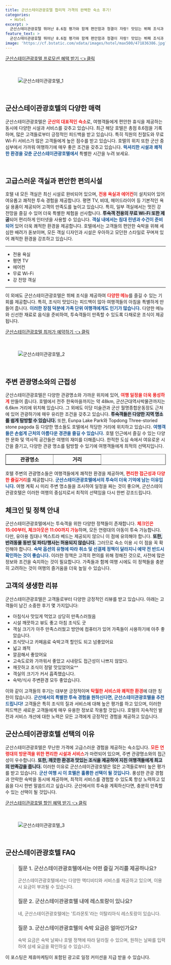 ```yaml
---
title: 군산스테이관광호텔 합리적 가격의 완벽한 숙소 후기!
categories:
  - Hotel
excerpt: >
  군산스테이관광호텔 뛰어난 8.6점 평가와 함께 편안함과 청결이 자랑! 맛있는 뷔페 조식과 친절한 직원 서비스로 가족 여행에 최적입니다. 지금 바로 군산의 매력을 느껴보세요!
feature_text: >
  군산스테이관광호텔 뛰어난 8.6점 평가와 함께 편안함과 청결이 자랑! 맛있는 뷔페 조식과 친절한 직원 서비스로 가족 여행에 최적입니다. 지금 바로 군산의 매력을 느껴보세요!
image: 'https://cf.bstatic.com/xdata/images/hotel/max500/471836386.jpg?k=d32b7cf64399a63ea710b530bb3cd6611675e49742c6116edd0913d774bc1a78&o=&hp=1'
---
```


<p><a class="modoo-button" href="https://tinyurl.com/2dbqx387" rel="nofollow noopener">군산스테이관광호텔 프로모션 혜택 받기 👈 클릭</a></p><br/>
<figure class="image"><img alt="군산스테이관광호텔_1" src="https://cf.bstatic.com/xdata/images/hotel/max1024x768/471260097.jpg?k=39f4257d552ebd7df46b7c74b3da9f29bcdce8bcb18924085cf58d86cbab2a1e&amp;o=&amp;hp=1"/></figure><br/>
<h2 data-ke-size="size26" id="군산스테이관광호텔_소개">군산스테이관광호텔의 다양한 매력</h2>
<p data-ke-size="size16">군산스테이관광호텔은 <b><span style="color: #ee2323;">군산의 대표적인 숙소</span></b>로, 여행객들에게 편안한 휴식을 제공하는 동시에 다양한 시설과 서비스를 갖추고 있습니다. 최근 해당 호텔은 총점 8.6점을 기록하며, 많은 고객들로부터 긍정적인 피드백을 받고 있습니다. 특히 직원의 친절도와 무료 Wi-Fi 서비스가 많은 고객들에게 높은 점수를 받고 있습니다. 호텔의 위치 또한 군산 중심부에서 가까워 여행하기에 매우 좋은 조건을 갖추고 있습니다. <b><span style="color: #1a5490;">럭셔리한 시설과 쾌적한 환경을 갖춘 군산스테이관광호텔에서</span></b> 특별한 시간을 누려 보세요.</p>
<p data-ke-size="size16"> </p>
<h2 data-ke-size="size23" id="객실_시설과_편의시설">고급스러운 객실과 편안한 편의시설</h2>
<p data-ke-size="size16">호텔 내 모든 객실은 최신 시설로 완비되어 있으며, <b><span style="color: #ee2323;">전용 욕실과 에어컨</span></b>이 설치되어 있어 여유롭고 쾌적한 투숙 경험을 제공합니다. 평면 TV, 비데, 헤어드라이어 등 기본적인 욕실 용품이 제공되어 고객의 만족도를 높이고 있습니다. 특히, 일부 객실에서는 멋진 강 전망을 즐길 수 있어 더욱 특별한 체험을 선사합니다. <b><span style="background-color: #21538527;">투숙객 전용의 무료 Wi-Fi 또한 제공</span></b>되어 편리하게 인터넷을 사용할 수 있습니다. <b><span style="color: #1a5490;">객실 내에서는 침대 린넨과 수건이 준비되어</span></b> 있어 더욱 쾌적한 환경을 제공합니다. 호텔에서는 고객들의 편안한 숙박을 위해 세심한 배려가 돋보이며, 모든 객실 디자인과 시설은 우아하고 모던한 스타일로 꾸며져 있어 쾌적한 환경을 강조하고 있습니다.</p>
<hr contenteditable="false" data-ke-style="style5" data-ke-type="horizontalRule"/>
<ul data-ke-list-type="disc" style="list-style-type: disc;">
<li>전용 욕실</li>
<li>평면 TV</li>
<li>에어컨</li>
<li>무료 Wi-Fi</li>
<li>강 전망 객실</li>
</ul>
<hr contenteditable="false" data-ke-style="style5" data-ke-type="horizontalRule"/>
<p data-ke-size="size16">이 외에도 군산스테이관광호텔은 뷔페 조식을 제공하여 <b><span style="color: #ee2323;">다양한 메뉴</span></b>를 즐길 수 있는 기회를 제공합니다. 특히, 조식이 맛있다는 피드백이 많아 여행객들의 아침을 특별하게 만들어 줍니다. <b><span style="color: #1a5490;">이러한 장점 덕분에 가족 단위 여행객에게도 인기가 많습니다.</span></b> 다양한 메뉴와 신선한 재료로 음식을 준비하여, 투숙객들이 만족할 수 있도록 다채로운 조식이 제공됩니다.</p>
<p><a class="modoo-button" href="https://tinyurl.com/2dbqx387" rel="nofollow noopener">군산스테이관광호텔 최저가 예약하기 👈 클릭</a></p><br/>
<figure class="image"><img alt="군산스테이관광호텔_2" src="https://cf.bstatic.com/xdata/images/hotel/max500/471836386.jpg?k=d32b7cf64399a63ea710b530bb3cd6611675e49742c6116edd0913d774bc1a78&amp;o=&amp;hp=1"/></figure><br/>
<h2 data-ke-size="size23" id="주변_관광명소_소개">주변 관광명소와의 근접성</h2>
<p data-ke-size="size16">군산스테이관광호텔은 다양한 관광명소와 가까운 위치에 있어, <b><span style="color: #ee2323;">여행 일정을 더욱 풍성하게</span></b> 만들어 줍니다. 호텔에서 전주 한옥마을까지는 약 48km, 군산근대역사박물관까지는 6.6km 거리에 위치해 있습니다. 그 외에도 이당 미술관과 군산 월명종합운동장도 근처에 있어 관광하기에 매우 유리한 조건을 갖추고 있습니다. <b><span style="background-color: #21538527;">투숙객들은 다양한 지역 명소를 쉽게 탐방할 수 있습니다.</span></b> 또한, Eunpa Lake Park와 Topdong Three-storied stone pagoda 등 다양한 명소들도 호텔에서 적당한 거리에 위치하고 있습니다. <b><span style="color: #1a5490;">여행객들은 손쉽게 근처의 아름다운 경관을 즐길 수 있습니다.</span></b> 호텔 인근에서 즐길 수 있는 다양한 문화 및 역사적 공간들은 여행의 재미를 더해줍니다. 한적한 도심 속에서 여유로운 시간을 즐기고, 다양한 관광 명소를 탐방할 수 있기에 여행객들에게 최적의 선택지입니다.</p>
<table border="1" data-ke-align="alignLeft" data-ke-style="style16" style="border-collapse: collapse; width: 100%; height: 34px;">
<tbody>
<tr style="height: 17px;">
<td style="width: 50%; text-align: center; height: 17px;"><b>관광명소</b></td>
<td style="width: 50%; text-align: center; height: 17px;"><b>거리</b></td>
</tr>
<tr style="height: 17px;">
<td style="width: 50%; text-align: center; height: 17px;">전주 한옥마을</td>
<td style="width: 50%; text-align: center; height: 17px;">48km</td>
</tr>
<tr>
<td style="width: 50%; text-align: center;">군산근대역사박물관</td>
<td style="width: 50%; text-align: center;">6.6km</td>
</tr>
<tr>
<td style="width: 50%; text-align: center;">이당 미술관</td>
<td style="width: 50%; text-align: center;">6.6km</td>
</tr>
<tr>
<td style="width: 50%; text-align: center;">Eunpa Lake Park</td>
<td style="width: 50%; text-align: center;">11km</td>
</tr>
</tbody>
</table>
<p data-ke-size="size16">호텔 주변의 관광명소들은 여행객들에게 쾌적한 환경을 제공하며, <b><span style="color: #ee2323;">편리한 접근성과 다양한 즐길거리</span></b>를 제공합니다. <b><span style="color: #1a5490;">군산스테이관광호텔에서의 투숙이 더욱 기억에 남는 이유입니다.</span></b> 여행 계획 시 미리 주변 명소들을 조사하여 일정을 짜는 것이 좋으며, 군산스테이관광호텔은 이러한 여행의 중심지로서 최적의 선택임을 다시 한번 강조드립니다.</p>
<h2 data-ke-size="size23" id="이용_정책과_주의사항">체크인 및 정책 안내</h2>
<p data-ke-size="size16">군산스테이관광호텔에서는 투숙객을 위한 다양한 정책들이 존재합니다. <b><span style="color: #ee2323;">체크인은 15:00부터, 체크아웃은 11:00까지 가능</span></b>하며, 모든 연령대의 아동이 투숙 가능합니다. 다만, 유아용 침대나 엑스트라 베드는 제공되지 않으니 이 점에 유의해야 합니다. <b><span style="background-color: #21538527;">또한, 반려동물 동반 및 파티/행사는 허용되지 않습니다.</span></b> 그러므로 숙소 이용 시 이 점을 꼭 확인해야 합니다. <b><span style="color: #1a5490;">숙박 옵션의 유형에 따라 취소 및 선결제 정책이 달라지니 예약 전 반드시 확인하는 것이 좋습니다.</span></b> 이러한 정책은 고객의 편의를 위해 정해진 것으로, 사전에 많은 정보와 조건을 숙지하는 것이 필요합니다. 가족들과 함께 여행 시에도 이 정책들을 충분히 고려하는 것이 여행의 즐거움을 더욱 높일 수 있습니다.</p>
<h2 data-ke-size="size26" id="호텔_리뷰와_고객_피드백">고객의 생생한 리뷰</h2>
<p data-ke-size="size16">군산스테이관광호텔은 고객들로부터 다양한 긍정적인 리뷰를 받고 있습니다. 아래는 고객들이 남긴 소중한 후기 몇 가지입니다:</p>
<ul data-ke-list-type="disc" style="list-style-type: disc;">
<li>아침식사 맛있게 먹었고 상당히 만족스러웠음</li>
<li>시설 깨끗하고 뷰도 좋고 아침 조식도 굿</li>
<li>객실 크기가 아주 만족스러웠고 방안에 컴퓨터가 있어 가족들이 사용하기에 아주 좋았습니다.</li>
<li>조식맛나고 카페음료 숙박고객 할인도 되고 넘좋았어요</li>
<li>넓고 쾌적</li>
<li>깔끔해서 좋았어요</li>
<li>고속도로와 가까워서 좋았고 시내랑도 접근성이 나쁘지 않았다.</li>
<li>깨끗하고 조식이 정말 맛있었어요^^</li>
<li>객실의 크기가 커서 흡족했습니다.</li>
<li>숙박/식사 주변환경 모두 좋았습니다.</li>
</ul>
<p data-ke-size="size16">이와 같이 고객들의 후기는 대부분 긍정적이며 <b><span style="color: #ee2323;">탁월한 서비스와 쾌적한 환경</span></b>에 대한 칭찬이 많습니다. <b><span style="color: #1a5490;">군산에서의 특별한 투숙 경험을 원하신다면, 군산스테이관광호텔을 추천드립니다!</span></b> 고객들은 특히 조식의 질과 서비스에 대해 높은 평가를 하고 있으며, 이러한 피드백은 새로운 고객들에게 매우 유용한 정보로 작용할 것입니다. 호텔의 지속적인 발전과 서비스 개선에 대한 노력은 모든 고객에게 긍정적인 경험을 제공하고 있습니다.</p>
<h2 data-ke-size="size23" id="군산스테이관광호텔_선택의_이유">군산스테이관광호텔 선택의 이유</h2>
<p data-ke-size="size16">군산스테이관광호텔은 무난한 가격에 고급스러운 경험을 제공하는 숙소입니다. <b><span style="color: #ee2323;">모든 연령대의 방문객을 위한 편리한 시설과 서비스</span></b>가 마련되어 있으며, 주변 관광명소와의 접근성이 우수합니다. <b><span style="background-color: #21538527;">또한, 깨끗한 환경과 맛있는 조식을 제공하여 지친 여행객들에게 최고의 만족감을 줍니다.</span></b> 이러한 이유로 군산스테이관광호텔은 많은 고객들로부터 높은 평가를 받고 있습니다. <b><span style="color: #1a5490;">군산 여행 시 이 호텔은 훌륭한 선택이 될 것입니다.</span></b> 풍성한 관광 경험과 안락한 숙박을 동시에 제공하며, 최적의 서비스를 경험할 수 있도록 항상 노력하고 있음을 다시 한번 말씀드리고 싶습니다. 군산에서의 투숙을 계획하신다면, 충분히 만족할 수 있는 선택이 될 것입니다.</p>
<p><a class="modoo-button" href="https://tinyurl.com/2dbqx387" rel="nofollow noopener">군산스테이관광호텔 할인 혜택 받기 👈 클릭</a></p><br>

<figure class="image"><img src="https://cf.bstatic.com/xdata/images/hotel/max500/471836471.jpg?k=ffaa3d29b6c2e6ecb3cc49fcae01807f400183421308be6cecd8f64c69abc94d&o=&hp=1" alt="군산스테이관광호텔_3"></figure><br>
<h2 id="군산스테이관광호텔_FAQ">군산스테이관광호텔 FAQ</h2>
<div itemscope="" itemtype="https://schema.org/FAQPage"> 
<blockquote> 
<div itemscope="" itemprop="mainEntity" itemtype="https://schema.org/Question"> 
<h3 id="질문_1" itemprop="name">질문 1. 군산스테이관광호텔에서는 어떤 즐길 거리를 제공하나요?</h3> 
<div itemscope="" itemprop="acceptedAnswer" itemtype="https://schema.org/Answer"> 
<span itemprop="text"> 
<p>군산스테이관광호텔에서는 다양한 액티비티와 서비스를 제공하고 있으며, 이용 시 요금이 부과될 수 있습니다.</p> 
</span> 
</div> 
</div> 

<div itemscope="" itemprop="mainEntity" itemtype="https://schema.org/Question"> 
<h3 id="질문_2" itemprop="name">질문 2. 군산스테이관광호텔 내에 레스토랑이 있나요?</h3> 
<div itemscope="" itemprop="acceptedAnswer" itemtype="https://schema.org/Answer"> 
<span itemprop="text"> 
<p>네, 군산스테이관광호텔에는 '트라몬토'라는 이탈리아식 레스토랑이 있습니다.</p> 
</span> 
</div> 
</div> 

<div itemscope="" itemprop="mainEntity" itemtype="https://schema.org/Question"> 
<h3 id="질문_3" itemprop="name">질문 3. 군산스테이관광호텔의 숙박 요금은 얼마인가요?</h3> 
<div itemscope="" itemprop="acceptedAnswer" itemtype="https://schema.org/Answer"> 
<span itemprop="text"> 
<p>숙박 요금은 숙박 날짜나 호텔 정책에 따라 달라질 수 있으며, 원하는 날짜를 입력하여 상세 요금을 확인하실 수 있습니다.</p> 
</span> 
</div> 
</div> 
</blockquote> 
</div><p>이 포스팅은 제휴마케팅이 포함된 광고로 일정 커미션을 지급 받을 수 있습니다.</p>

